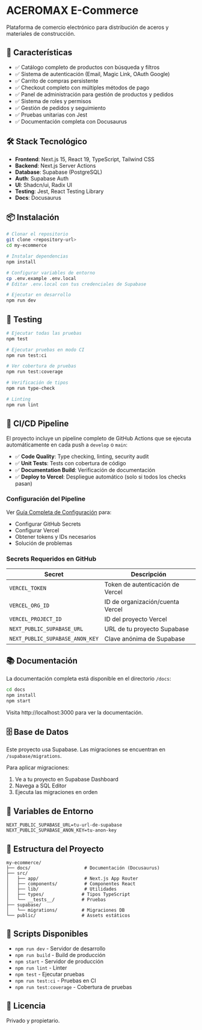 # ACEROMAX E-Commerce

Plataforma de comercio electrónico para distribución de aceros y materiales de construcción.

## 🚀 Características

- ✅ Catálogo completo de productos con búsqueda y filtros
- ✅ Sistema de autenticación (Email, Magic Link, OAuth Google)
- ✅ Carrito de compras persistente
- ✅ Checkout completo con múltiples métodos de pago
- ✅ Panel de administración para gestión de productos y pedidos
- ✅ Sistema de roles y permisos
- ✅ Gestión de pedidos y seguimiento
- ✅ Pruebas unitarias con Jest
- ✅ Documentación completa con Docusaurus

## 🛠️ Stack Tecnológico

- **Frontend**: Next.js 15, React 19, TypeScript, Tailwind CSS
- **Backend**: Next.js Server Actions
- **Database**: Supabase (PostgreSQL)
- **Auth**: Supabase Auth
- **UI**: Shadcn/ui, Radix UI
- **Testing**: Jest, React Testing Library
- **Docs**: Docusaurus

## 📦 Instalación

```bash
# Clonar el repositorio
git clone <repository-url>
cd my-ecommerce

# Instalar dependencias
npm install

# Configurar variables de entorno
cp .env.example .env.local
# Editar .env.local con tus credenciales de Supabase

# Ejecutar en desarrollo
npm run dev
```

## 🧪 Testing

```bash
# Ejecutar todas las pruebas
npm test

# Ejecutar pruebas en modo CI
npm run test:ci

# Ver cobertura de pruebas
npm run test:coverage

# Verificación de tipos
npm run type-check

# Linting
npm run lint
```

## 🔄 CI/CD Pipeline

El proyecto incluye un pipeline completo de GitHub Actions que se ejecuta automáticamente en cada push a `develop` o `main`:

- ✅ **Code Quality**: Type checking, linting, security audit
- ✅ **Unit Tests**: Tests con cobertura de código
- ✅ **Documentation Build**: Verificación de documentación
- ✅ **Deploy to Vercel**: Despliegue automático (solo si todos los checks pasan)

### Configuración del Pipeline

Ver [Guía Completa de Configuración](.github/PIPELINE_SETUP.md) para:
- Configurar GitHub Secrets
- Configurar Vercel
- Obtener tokens y IDs necesarios
- Solución de problemas

### Secrets Requeridos en GitHub

| Secret | Descripción |
|--------|-------------|
| `VERCEL_TOKEN` | Token de autenticación de Vercel |
| `VERCEL_ORG_ID` | ID de organización/cuenta Vercel |
| `VERCEL_PROJECT_ID` | ID del proyecto Vercel |
| `NEXT_PUBLIC_SUPABASE_URL` | URL de tu proyecto Supabase |
| `NEXT_PUBLIC_SUPABASE_ANON_KEY` | Clave anónima de Supabase |

## 📚 Documentación

La documentación completa está disponible en el directorio `/docs`:

```bash
cd docs
npm install
npm start
```

Visita http://localhost:3000 para ver la documentación.

## 🗄️ Base de Datos

Este proyecto usa Supabase. Las migraciones se encuentran en `/supabase/migrations`.

Para aplicar migraciones:
1. Ve a tu proyecto en Supabase Dashboard
2. Navega a SQL Editor
3. Ejecuta las migraciones en orden

## 🔑 Variables de Entorno

```env
NEXT_PUBLIC_SUPABASE_URL=tu-url-de-supabase
NEXT_PUBLIC_SUPABASE_ANON_KEY=tu-anon-key
```

## 📁 Estructura del Proyecto

```
my-ecommerce/
├── docs/                    # Documentación (Docusaurus)
├── src/
│   ├── app/                 # Next.js App Router
│   ├── components/          # Componentes React
│   ├── lib/                 # Utilidades
│   ├── types/              # Tipos TypeScript
│   └── __tests__/          # Pruebas
├── supabase/
│   └── migrations/         # Migraciones DB
└── public/                 # Assets estáticos
```

## 🚦 Scripts Disponibles

- `npm run dev` - Servidor de desarrollo
- `npm run build` - Build de producción
- `npm start` - Servidor de producción
- `npm run lint` - Linter
- `npm test` - Ejecutar pruebas
- `npm run test:ci` - Pruebas en CI
- `npm run test:coverage` - Cobertura de pruebas

## 📝 Licencia

Privado y propietario.
